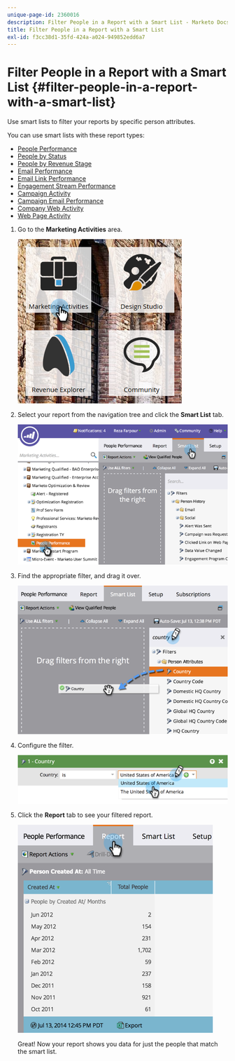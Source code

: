 ```yaml
---
unique-page-id: 2360016
description: Filter People in a Report with a Smart List - Marketo Docs - Product Documentation
title: Filter People in a Report with a Smart List
exl-id: f3cc38d1-35fd-424a-a024-949852edd6a7
---
```

# Filter People in a Report with a Smart List {#filter-people-in-a-report-with-a-smart-list}

Use smart lists to filter your reports by specific person attributes.

You can use smart lists with these report types:

* [People Performance](/help/marketo/product-docs/reporting/basic-reporting/report-types/people-performance-report.md)
* [People by Status](/help/marketo/product-docs/reporting/basic-reporting/report-types/people-by-status-report.md)
* [People by Revenue Stage](/help/marketo/product-docs/reporting/revenue-cycle-analytics/revenue-tools/people-by-revenue-stage-report.md)
* [Email Performance](/help/marketo/product-docs/email-marketing/email-programs/email-program-data/email-performance-report.md)
* [Email Link Performance](/help/marketo/product-docs/email-marketing/email-programs/email-program-data/email-link-performance-report.md)
* [Engagement Stream Performance](/help/marketo/product-docs/email-marketing/drip-nurturing/reports-and-notifications/engagement-stream-performance-report.md)
* [Campaign Activity](/help/marketo/product-docs/reporting/basic-reporting/report-types/campaign-activity-report.md)
* [Campaign Email Performance](/help/marketo/product-docs/reporting/basic-reporting/report-types/campaign-email-performance-report.md)
* [Company Web Activity](/help/marketo/product-docs/reporting/basic-reporting/report-types/company-web-activity-report.md)
* [Web Page Activity](/help/marketo/product-docs/reporting/basic-reporting/report-types/web-page-activity-report.md)

1. Go to the **Marketing Activities** area.

   ![](assets/image2017-3-27-11-3a31-3a2.png)

1. Select your report from the navigation tree and click the **Smart List** tab.

   ![](assets/image2017-3-27-14-3a12-3a53.png)

1. Find the appropriate filter, and drag it over.

   ![](assets/image2017-3-27-14-3a13-3a46.png)

1. Configure the filter.

   ![](assets/image2014-9-16-12-3a35-3a50.png)

1. Click the **Report** tab to see your filtered report.

   ![](assets/image2017-3-27-14-3a14-3a16.png)

   Great! Now your report shows you data for just the people that match the smart list.
